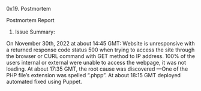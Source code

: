 0x19. Postmortem

Postmortem Report  

1.	Issue Summary:

On November 30th, 2022 at about 14:45 GMT: Website is unresponsive with a returned response code status 500 when trying to access the site through the browser or CURL command with GET method to IP address. 100% of the users internal or external were unable to access the webpage, it was not loading. At about 17:35 GMT, the root cause was discovered —One of the PHP file’s extension was spelled “.phpp”. At about 18:15 GMT deployed automated fixed using Puppet.


